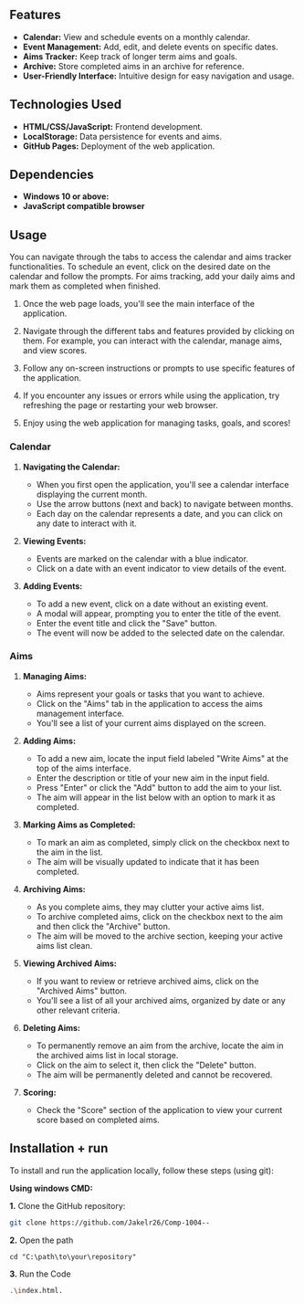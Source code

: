 

## Features

- **Calendar:** View and schedule events on a monthly calendar.
- **Event Management:** Add, edit, and delete events on specific dates.
- **Aims Tracker:** Keep track of longer term aims and goals.
- **Archive:** Store completed aims in an archive for reference.
- **User-Friendly Interface:** Intuitive design for easy navigation and usage.


## Technologies Used

- **HTML/CSS/JavaScript:** Frontend development.
- **LocalStorage:** Data persistence for events and aims.
- **GitHub Pages:** Deployment of the web application.


## Dependencies

- **Windows 10 or above:**
- **JavaScript compatible browser**


## Usage

You can navigate through the tabs to access the calendar and aims tracker functionalities. To schedule an event, click on the desired date on the calendar and follow the prompts. For aims tracking, add your daily aims and mark them as completed when finished.

1. Once the web page loads, you'll see the main interface of the application.

2. Navigate through the different tabs and features provided by clicking on them. For example, you can interact with the calendar, manage aims, and view scores.

3. Follow any on-screen instructions or prompts to use specific features of the application.

4. If you encounter any issues or errors while using the application, try refreshing the page or restarting your web browser.

5. Enjoy using the web application for managing tasks, goals, and scores!

### Calendar

1. **Navigating the Calendar:**
   - When you first open the application, you'll see a calendar interface displaying the current month.
   - Use the arrow buttons (next and back) to navigate between months.
   - Each day on the calendar represents a date, and you can click on any date to interact with it.

2. **Viewing Events:**
   - Events are marked on the calendar with a blue indicator.
   - Click on a date with an event indicator to view details of the event.

3. **Adding Events:**
   - To add a new event, click on a date without an existing event.
   - A modal will appear, prompting you to enter the title of the event.
   - Enter the event title and click the "Save" button.
   - The event will now be added to the selected date on the calendar.

### Aims

1. **Managing Aims:**
   - Aims represent your goals or tasks that you want to achieve.
   - Click on the "Aims" tab in the application to access the aims management interface.
   - You'll see a list of your current aims displayed on the screen.

2. **Adding Aims:**
   - To add a new aim, locate the input field labeled "Write Aims" at the top of the aims interface.
   - Enter the description or title of your new aim in the input field.
   - Press "Enter" or click the "Add" button to add the aim to your list.
   - The aim will appear in the list below with an option to mark it as completed.

3. **Marking Aims as Completed:**
   - To mark an aim as completed, simply click on the checkbox next to the aim in the list.
   - The aim will be visually updated to indicate that it has been completed.

4. **Archiving Aims:**
   - As you complete aims, they may clutter your active aims list.
   - To archive completed aims, click on the checkbox next to the aim and then click the "Archive" button.
   - The aim will be moved to the archive section, keeping your active aims list clean.

5. **Viewing Archived Aims:**
   - If you want to review or retrieve archived aims, click on the "Archived Aims" button.
   - You'll see a list of all your archived aims, organized by date or any other relevant criteria.

6. **Deleting Aims:**
   - To permanently remove an aim from the archive, locate the aim in the archived aims list in local storage.
   - Click on the aim to select it, then click the "Delete" button.
   - The aim will be permanently deleted and cannot be recovered.

7. **Scoring:**
   - Check the "Score" section of the application to view your current score based on completed aims.


## Installation + run

To install and run the application locally, follow these steps (using git):

**Using windows CMD:**

**1.** Clone the GitHub repository:

```bash
git clone https://github.com/Jakelr26/Comp-1004--
```

**2.** Open the path
```
cd "C:\path\to\your\repository"
```

**3.**  Run the Code
```bash 
.\index.html.
```



